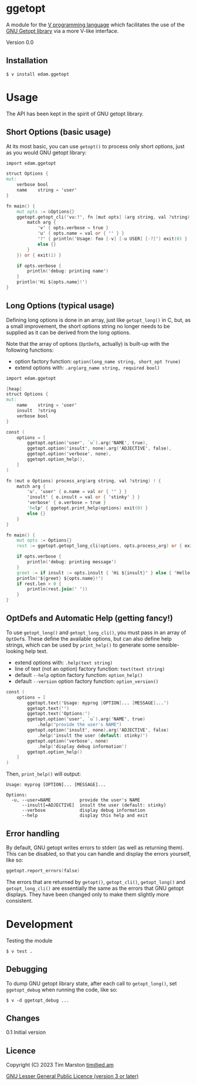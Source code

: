 ggetopt
=======

A module for the [V programming language] which facilitates the use of the
[GNU Getopt library] via a more V-like interface.

Version 0.0

Installation
------------

``` Shell
$ v install edam.ggetopt
```

Usage
=====

The API has been kept in the spirit of GNU getopt library.

Short Options (basic usage)
---------------------------

At its most basic, you can use `getopt()` to process only short options, just as
you would GNU getopt library:

``` V
import edam.ggetopt

struct Options {
mut:
	verbose bool
	name    string = 'user'
}

fn main() {
	mut opts := &Options{}
	ggetopt.getopt_cli('vu:?', fn [mut opts] (arg string, val ?string) ! {
		match arg {
			'v' { opts.verbose = true }
			'u' { opts.name = val or { '' } }
			'?' { println('Usage: foo [-v] [-u USER] [-?]') exit(0) }
			else {}
		}
	}) or { exit(1) }

	if opts.verbose {
		println('debug: printing name')
	}
	println('Hi ${opts.name}!')
}
```

Long Options (typical usage)
----------------------------

Defining long options is done in an array, just like `getopt_long()` in C, but,
as a small improvement, the short options string no longer needs to be supplied
as it can be derived from the long options.

Note that the array of options (`OptDef`s, actually) is built-up with the
following functions:
* option factory function: `option(long_name string, short_opt ?rune)`
* extend options with: `.arg(arg_name string, required bool)`

``` V
import edam.ggetopt

[heap]
struct Options {
mut:
	name    string = 'user'
	insult  ?string
	verbose bool
}

const (
	options = [
		ggetopt.option('user', `u`).arg('NAME', true),
		ggetopt.option('insult', none).arg('ADJECTIVE', false),
		ggetopt.option('verbose', none),
		ggetopt.option_help(),
	]
)

fn (mut o Options) process_arg(arg string, val ?string) ! {
	match arg {
		'u', 'user' { o.name = val or { '' } }
		'insult' { o.insult = val or { 'stinky' } }
		'verbose' { o.verbose = true }
		'help' { ggetopt.print_help(options) exit(0) }
		else {}
	}
}

fn main() {
	mut opts := Options{}
	rest := ggetopt.getopt_long_cli(options, opts.process_arg) or { exit(1) }

	if opts.verbose {
		println('debug: printing message')
	}
	greet := if insult := opts.insult { 'Hi ${insult}' } else { 'Hello' }
	println('${greet} ${opts.name}!')
	if rest.len > 0 {
		println(rest.join(' '))
	}
}
```

OptDefs and Automatic Help (getting fancy!)
-------------------------------------------

To use `getopt_long()` and `getopt_long_cli()`, you must pass in an array of
`OptDef`s.  These define the available options, but can also define help
strings, which can be used by `print_help()` to generate some sensible-looking
help text.

* extend options with: `.help(text string)`
* line of text (not an option) factory function: `text(text string)`
* default `--help` option factory function: `option_help()`
* default `--version` option factory function: `option_version()`

``` V
const (
    options = [
        ggetopt.text('Usage: myprog [OPTION]... [MESSAGE]...')
        ggetopt.text('')
		ggetopt.text('Options:')
        ggetopt.option('user', `u`).arg('NAME', true)
            .help("provide the user's NAME")
        ggetopt.option('insult', none).arg('ADJECTIVE', false)
            .help('insult the user (default: stinky)')
        ggetopt.option('verbose', none)
            .help('display debug information')
        ggetopt.option_help()
    ]
)
```

Then, `print_help()` will output:

```
Usage: myprog [OPTION]... [MESSAGE]...

Options:
  -u, --user=NAME           provide the user's NAME
      --insult[=ADJECTIVE]  insult the user (default: stinky)
      --verbose             display debug information
      --help                display this help and exit
```

Error handling
--------------

By default, GNU getopt writes errors to stderr (as well as returning them).
This can be disabled, so that you can handle and display the errors yourself,
like so:

``` V
ggetopt.report_errors(false)
```

The errors that are returned by `getopt()`, `getopt_cli()`, `getopt_long()` and
`getopt_long_cli()` are essentially the same as the errors that GNU getopt
displays.  They have been changed only to make them slightly more consistent.

Development
===========

Testing the module

``` shell
$ v test .
```

Debugging
---------

To dump GNU getopt library state, after each call to `getopt_long()`, set
`ggetopt_debug` when running the code, like so:

``` shell
$ v -d ggetopt_debug ...
```

Changes
-------

0.1 Initial version

Licence
-------

Copyright (C) 2023 Tim Marston <tim@ed.am>

[GNU Lesser General Public Licence (version 3 or later)](../master/LICENCE)



[V programming language]: http://vlang.io
[GNU Getopt library]: https://www.gnu.org/software/libc/manual/html_node/Getopt.html
